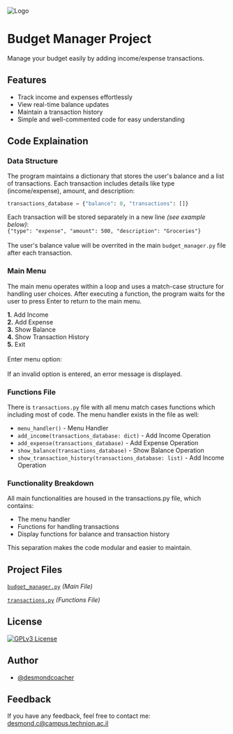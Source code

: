 
![Logo](https://png.pngtree.com/png-vector/20220910/ourmid/pngtree-budgeting-icon-png-image_6145091.png)


# Budget Manager Project

Manage your budget easily by adding income/expense transactions.


## Features

- Track income and expenses effortlessly
- View real-time balance updates
- Maintain a transaction history
- Simple and well-commented code for easy understanding


## Code Explaination
### Data Structure

The program maintains a dictionary that stores the user's balance and a list of transactions. Each transaction includes details like type (income/expense), amount, and description:
```python
transactions_database = {"balance": 0, "transactions": []}
```
Each transaction will be stored separately in a new line *(see example below)*:<br>
```{"type": "expense", "amount": 500, "description": "Groceries"}```<br><br>
The user's balance value will be overrited in the main ```budget_manager.py``` file after each transaction.

### Main Menu
The main menu operates within a loop and uses a match-case structure for handling user choices. After executing a function, the program waits for the user to press Enter to return to the main menu.

**1.** Add Income<br>
**2.** Add Expense<br>
**3.** Show Balance<br>
**4.** Show Transaction History<br>
**5.** Exit<br><br>
Enter menu option:<br><br>
If an invalid option is entered, an error message is displayed.

### Functions File
There is ```transactions.py``` file with all menu match cases functions which including most of code. The menu handler exists in the file as well:

- ```menu_handler()``` - Menu Handler
- ```add_income(transactions_database: dict)``` - Add Income Operation
- ```add_expense(transactions_database)``` - Add Expense Operation
- ```show_balance(transactions_database)``` - Show Balance Operation
- ```show_transaction_history(transactions_database: list)``` - Add Income Operation

### Functionality Breakdown
All main functionalities are housed in the transactions.py file, which contains:
- The menu handler
- Functions for handling transactions
- Display functions for balance and transaction history<br>

This separation makes the code modular and easier to maintain.

## Project Files

[```budget_manager.py```](https://github.com/desmondcoacher/budget_manager/blob/main/budget_manager.py) *(Main File)*

[```transactions.py```](https://github.com/desmondcoacher/budget_manager/blob/main/transactions.py) *(Functions File)*


## License

[![GPLv3 License](https://img.shields.io/badge/License-GPL%20v3-yellow.svg)](https://github.com/desmondcoacher/budget_manager/blob/main/LICENSE)



## Author

- [@desmondcoacher](https://github.com/desmondcoacher)


## Feedback

If you have any feedback, feel free to contact me: desmond.c@campus.technion.ac.il

